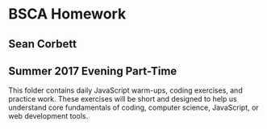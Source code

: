 # BSCA Homework #
## Sean Corbett ##
## Summer 2017 Evening Part-Time ##

This folder contains daily JavaScript warm-ups, coding exercises, and practice
work. These exercises will be short and designed to help us understand core
fundamentals of coding, computer science, JavaScript, or web development tools.

